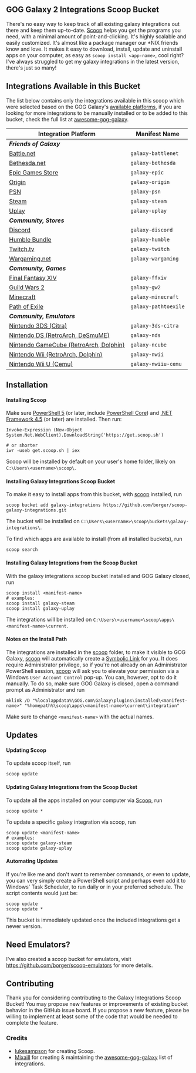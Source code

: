 ## GOG Galaxy 2 Integrations Scoop Bucket

There's no easy way to keep track of all existing galaxy integrations out there and keep them up-to-date. [Scoop](http://scoop.sh) helps you get the programs you need, with a minimal amount of point-and-clicking. It's highly scalable and easily customized. It's almost like a package manager our *NIX friends know and love. It makes it easy to download, install, update and uninstall apps on your computer, as easy as `scoop install <app-name>`, cool right? I've always struggled to get my galaxy integrations in the latest version, there's just so many!

## Integrations Available in this Bucket
The list below contains only the integrations available in this scoop which were selected based on the GOG Galaxy's [available platforms](https://github.com/gogcom/galaxy-integrations-python-api/blob/master/PLATFORM_IDs.md), if you are looking for more integrations to be manually installed or to be added to this bucket, check the full list at [awesome-gog-galaxy](https://github.com/Mixaill/awesome-gog-galaxy).

Integration Platform                              | Manifest Name         |
------------------------------------------------- | ----------------------|
***Friends of Galaxy***                                                   |
[Battle.net][battlenet]                           | `galaxy-battlenet`    |
[Bethesda.net][bethesda]                          | `galaxy-bethesda`     |
[Epic Games Store][epic]                          | `galaxy-epic`         |
[Origin][origin]                                  | `galaxy-origin`       |
[PSN][psn]                                        | `galaxy-psn`          |
[Steam][steam]                                    | `galaxy-steam`        |
[Uplay][uplay]                                    | `galaxy-uplay`        |
***Community, Stores***                                                   |
[Discord][discord]                                | `galaxy-discord`      |
[Humble Bundle][humble]                           | `galaxy-humble`       |
[Twitch.tv][twitch]                               | `galaxy-twitch`       |
[Wargaming.net][wargaming]                        | `galaxy-wargaming`    |
***Community, Games***                                                    |
[Final Fantasy XIV][ffxiv]                        | `galaxy-ffxiv`        |
[Guild Wars 2][gw2]                               | `galaxy-gw2`          |
[Minecraft][minecraft]                            | `galaxy-minecraft`    |
[Path of Exile][pathofexile]                      | `galaxy-pathtoexile`  |
***Community, Emulators***                                                |
[Nintendo 3DS (Citra)][3ds]                       | `galaxy-3ds-citra`    |
[Nintendo DS (RetroArch, DeSmuME)][nds]           | `galaxy-nds`          |
[Nintendo GameCube (RetroArch, Dolphin)][ncube]   | `galaxy-ncube`        |
[Nintendo Wii (RetroArch, Dolphin)][nwii]         | `galaxy-nwii`         |
[Nintendo Wii U (Cemu)][nwiiu]                    | `galaxy-nwiiu-cemu`   |

[battlenet]: https://github.com/FriendsOfGalaxy/galaxy-integration-battlenet "Friends of Galaxy"
[epic]: https://github.com/FriendsOfGalaxy/galaxy-integration-epic "Friends of Galaxy"
[origin]: https://github.com/FriendsOfGalaxy/galaxy-integration-origin "Friends of Galaxy"
[psn]: https://github.com/FriendsOfGalaxy/galaxy-integration-psn "Friends of Galaxy"
[steam]: https://github.com/FriendsOfGalaxy/galaxy-integration-steam "Friends of Galaxy"
[uplay]: https://github.com/FriendsOfGalaxy/galaxy-integration-uplay "Friends of Galaxy"
[bethesda]: https://github.com/FriendsOfGalaxy/galaxy-integration-bethesda "Friends of Galaxy"
[humble]: https://github.com/UncleGoogle/galaxy-integration-humblebundle "Maintainted by @UncleGoogle"
[ffxiv]: https://github.com/RZetko/galaxy-integration-ffxiv "Maintainted by @RZetko"
[gw2]: https://github.com/Mixaill/galaxy-integration-gw2 "Maintainted by @Mixaill"
[minecraft]: https://github.com/TouwaStar/Galaxy_Plugin_Minecraft "Maintainted by @TouwaStar"
[pathofexile]: https://github.com/nyash-qq/galaxy-plugin-poe "Maintainted by @nyash-qq"
[twitch]: https://github.com/nyash-qq/galaxy-plugin-twitch "Maintainted by @nyash-qq"
[wargaming]: https://github.com/Mixaill/galaxy-integration-wargaming "Maintainted by @Mixaill"
[3ds]: https://github.com/j-selby/galaxy-integration-citra "Maintainted by @j-selby"
[nds]: https://github.com/TBemme/galaxy-integration-nds "Maintainted by @TBemme"
[ncube]: https://github.com/JTNDev/galaxy-integration-gc "Maintainted by @JTNDev"
[nwii]: https://github.com/JTNDev/galaxy-integration-wii "Maintainted by @JTNDev"
[nwiiu]: https://github.com/LeonardFiedrowicz/galaxy-integration-cemu "Maintained by @LeonardFiedrowicz"
[discord]: https://github.com/Ertego/gog-galaxy-discord "Maintained by @Ertego"

## Installation
#### Installing Scoop
Make sure [PowerShell 5](https://aka.ms/wmf5download) (or later, include [PowerShell Core](https://docs.microsoft.com/en-us/powershell/scripting/install/installing-powershell-core-on-windows?view=powershell-6)) and [.NET Framework 4.5](https://www.microsoft.com/net/download) (or later) are installed. Then run:

    Invoke-Expression (New-Object System.Net.WebClient).DownloadString('https://get.scoop.sh')
    
    # or shorter
    iwr -useb get.scoop.sh | iex
Scoop will be installed by default on your user's home folder, likely on `C:\Users\<username>\scoop\`.

#### Installing Galaxy Integrations Scoop Bucket
To make it easy to install apps from this bucket, with [scoop](#-Installing-Scoop) installed, run

    scoop bucket add galaxy-integrations https://github.com/borger/scoop-galaxy-integrations.git
The bucket will be installed on `C:\Users\<username>\scoop\buckets\galaxy-integrations\`.

To find which apps are available to install (from all installed buckets), run

    scoop search

#### Installing Galaxy Integrations from the Scoop Bucket
With the galaxy integrations scoop bucket installed and GOG Galaxy closed, run 

    scoop install <manifest-name>
    # examples:
    scoop install galaxy-steam
    scoop install galaxy-uplay
The integrations will be installed on `C:\Users\<username>\scoop\apps\<manifest-name>\current`.

#### Notes on the Install Path
The integrations are installed in the [scoop](#-Installing-Scoop) folder, to make it visible to GOG Galaxy, [scoop](#-Installing-Scoop) will automatically create a [Symbolic Link](https://www.howtogeek.com/howto/16226/complete-guide-to-symbolic-links-symlinks-on-windows-or-linux/) for you. It does require Administrator privilege, so if you're not already on an Administrator PowerShell session, [scoop](#-Installing-Scoop) will ask you to elevate your permission via a Windows `User Account Control` pop-up. You can, however, opt to do it manually. To do so, make sure GOG Galaxy is closed, open a command prompt as Administrator and run

    mklink /D "%localappdata%\GOG.com\Galaxy\plugins\installed\<manifest-name>" "%homepath%\scoop\apps\<manifest-name>\current\integration"
Make sure to change `<manifest-name>` with the actual names.
## Updates
#### Updating Scoop
To update scoop itself, run

    scoop update

#### Updating Galaxy Integrations from the Scoop Bucket
To update all the apps installed on your computer via [Scoop](http://scoop.sh), run

    scoop update *

To update a specific galaxy integration via scoop, run

    scoop update <manifest-name>
    # examples:
    scoop update galaxy-steam
    scoop update galaxy-uplay

#### Automating Updates
If you're like me and don't want to remember commands, or even to update, you can very simply create a PowerShell script and perhaps even add it to Windows' Task Scheduler, to run daily or in your preferred schedule. The script contents would just be:

    scoop update
    scoop update *
This bucket is immediately updated once the included integrations get a newer version.

## Need Emulators?
I've also created a scoop bucket for emulators, visit https://github.com/borger/scoop-emulators for more details.

## Contributing
Thank you for considering contributing to the Galaxy Integrations Scoop Bucket! You may propose new features or improvements of existing bucket behavior in the GitHub issue board. If you propose a new feature, please be willing to implement at least some of the code that would be needed to complete the feature.

### Credits
- [lukesampson](https://github.com/lukesampson) for creating Scoop.
- [Mixaill](https://github.com/Mixaill/) for creating & maintaining the [awesome-gog-galaxy](https://github.com/Mixaill/awesome-gog-galaxy) list of integrations.
